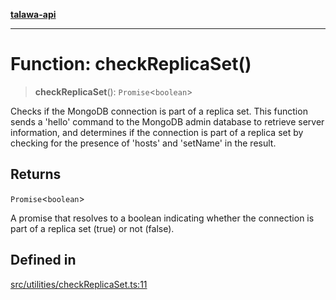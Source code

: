[**talawa-api**](../../../README.md)

***

# Function: checkReplicaSet()

> **checkReplicaSet**(): `Promise`\<`boolean`\>

Checks if the MongoDB connection is part of a replica set.
This function sends a 'hello' command to the MongoDB admin database to retrieve server information,
and determines if the connection is part of a replica set by checking for the presence of 'hosts' and 'setName' in the result.

## Returns

`Promise`\<`boolean`\>

A promise that resolves to a boolean indicating whether the connection is part of a replica set (true) or not (false).

## Defined in

[src/utilities/checkReplicaSet.ts:11](https://github.com/Suyash878/talawa-api/blob/f376d03c37e9acd046e7cc983947432c95f74442/src/utilities/checkReplicaSet.ts#L11)
